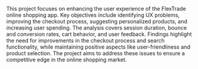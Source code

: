 This project focuses on enhancing the user experience of the FlexTrade online shopping app. Key objectives include identifying UX problems, improving the checkout process, suggesting personalized products, and increasing user spending. The analysis covers session duration, bounce and conversion rates, cart behavior, and user feedback. Findings highlight the need for improvements in the checkout process and search functionality, while maintaining positive aspects like user-friendliness and product selection. The project aims to address these issues to ensure a competitive edge in the online shopping market.
